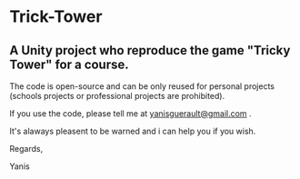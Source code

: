 # Trick-Tower
## A Unity project who reproduce the game "Tricky Tower" for a course.
The code is open-source and can be only reused for personal projects (schools projects or professional projects are prohibited).

If you use the code, please tell me at yanisguerault@gmail.com .

It's alaways pleasent to be warned and i can help you if you wish.

Regards,

Yanis
